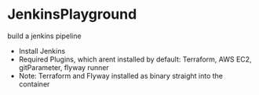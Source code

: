 # JenkinsPlayground
build a jenkins pipeline

* Install Jenkins
* Required Plugins, which arent installed by default: Terraform, AWS EC2, gitParameter, flyway runner
* Note: Terraform and Flyway installed as binary straight into the container 